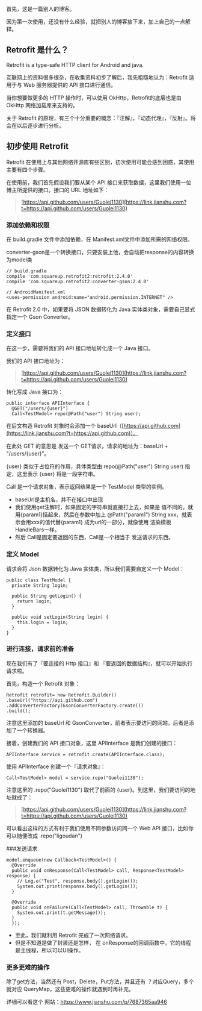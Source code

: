 首先，这是一篇别人的博客。

因为第一次使用，还没有什么经验，就把别人的博客放下来，加上自己的一点解释。



## Retrofit 是什么？

Retrofit is a type-safe HTTP client for Android and java.

互联网上的资料很多很杂，在收集资料初步了解后，我先粗糙地认为：Retrofit 适用于与 Web 服务器提供的 API 接口进行通信。

当你想要做更多的 HTTP 操作时，可以使用 OkHttp，Retrofit的底层也是由 OkHttp 网络加载库来支持的。

关于 Retrofit 的原理，有三个十分重要的概念：『注解』，『动态代理』，『反射』。将会在以后逐步进行分析。





## 初步使用 Retrofit

Retrofit 在使用上与其他网络开源库有些区别，初次使用可能会感到困惑，其使用主要有四个步骤。

在使用前，我们首先假设我们要从某个 API 接口来获取数据，这里我们使用一位博主所提供的接口。接口的 URL 地址如下：

> [https://api.github.com/users/Guolei1130](https://link.jianshu.com?t=https://api.github.com/users/Guolei1130)





### 添加依赖和权限

在 build.gradle 文件中添加依赖，在 Manifest.xml文件中添加所需的网络权限。

converter-gson是一个转换接口，只要安装上他，会自动把response的内容转换为model类

```
// build.gradle
compile 'com.squareup.retrofit2:retrofit:2.4.0'
compile 'com.squareup.retrofit2:converter-gson:2.4.0'

// AndroidManifest.xml
<uses-permission android:name="android.permission.INTERNET" />

```

在 Retrofit 2.0 中，如果要将 JSON 数据转化为 Java 实体类对象，需要自己显式指定一个 Gson Converter。





### 定义接口

在这一步，需要将我们的 API 接口地址转化成一个 Java 接口。

我们的 API 接口地址为：

> [https://api.github.com/users/Guolei1130](https://link.jianshu.com?t=https://api.github.com/users/Guolei1130)

转化写成 Java 接口为：

```
public interface APIInterface {
  @GET("/users/{user}")
  Call<TestModel> repo(@Path("user") String user);

```

在后文构造 Retrofit 对象时会添加一个 baseUrl（[https://api.github.com](https://link.jianshu.com?t=https://api.github.com)）。

在此处 GET 的意思是 发送一个 GET请求，请求的地址为：baseUrl + "/users/{user}"。

{user} 类似于占位符的作用，具体类型由 repo(@Path("user") String user) 指定，这里表示 {user} 将是一段字符串。

Call<TestModel> 是一个请求对象，<TestModel>表示返回结果是一个 TestModel 类型的实例。



* baseUrl是主机名，并不在接口中出现
* 我们使用get注解时，如果固定的字符串就直接打上去，如果是 值不同的，就用{param1}括起来，然后在参数中加上 @Path("param1") String xxx，就表示会用xxx的值代替{param1} 成为url的一部分，就像使用 渲染模板 HandleBars一样。
* 然后 Call<T>是固定要返回的东西，Call是一个相当于 发送请求的东西。







### 定义 Model

请求会将 Json 数据转化为 Java 实体类，所以我们需要自定义一个 Model：

```
public class TestModel {
  private String login;

  public String getLogin() {
    return login;
  }

  public void setLogin(String login) {
    this.login = login;
  }
}

```



### 进行连接，请求前的准备

现在我们有了『要连接的 Http 接口』和 『要返回的数据结构』，就可以开始执行请求啦。

首先，构造一个 Retrofit 对象：

```
Retrofit retrofit= new Retrofit.Builder()
.baseUrl("https://api.github.com")
.addConverterFactory(GsonConverterFactory.create())
.build();

```

注意这里添加的 baseUrl 和 GsonConverter，前者表示要访问的网站，后者是添加了一个转换器。

接着，创建我们的 API 接口对象，这里 APIInterface 是我们创建的接口：

```
APIInterface service = retrofit.create(APIInterface.class);

```

使用 APIInterface 创建一个『请求对象』：

```
Call<TestModel> model = service.repo("Guolei1130");
```

注意这里的 .repo("Guolei1130") 取代了前面的 {user}。到这里，我们要访问的地址就成了：

> [https://api.github.com/users/Guolei1130](https://link.jianshu.com?t=https://api.github.com/users/Guolei1130)

可以看出这样的方式有利于我们使用不同参数访问同一个 Web API 接口，比如你可以随便改成 .repo("ligoudan")





###发送请求

```
model.enqueue(new Callback<TestModel>() {
  @Override
  public void onResponse(Call<TestModel> call, Response<TestModel> response) {
    // Log.e("Test", response.body().getLogin());
    System.out.print(response.body().getLogin());
  }

  @Override
  public void onFailure(Call<TestModel> call, Throwable t) {
    System.out.print(t.getMessage());
  }
  });

```

* 至此，我们就利用 Retrofit 完成了一次网络请求。
* 但是不知道是做了封装还是怎样，  在  onResponse的回调函数中，它的线程是主线程，所以可以UI操作。







### 更多更难的操作

除了get方法，当然还有  Post，Delete，Put方法，并且还有 ？对应Query，多个就对应 QueryMap，这些更难的操作就遇到时再补充。

详细可以看这个 网站：https://www.jianshu.com/p/7687365aa946